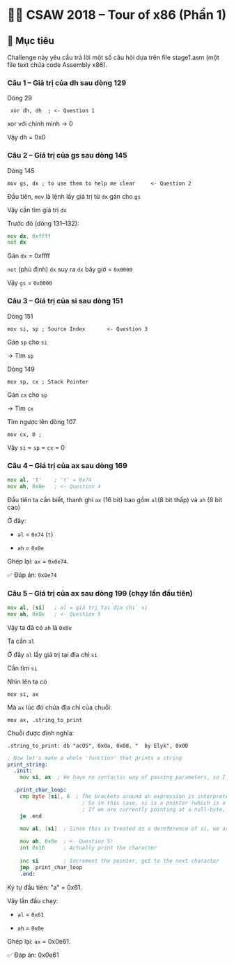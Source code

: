 # 🏴‍☠️ CSAW 2018 – Tour of x86 (Phần 1)

## 🎯 Mục tiêu

Challenge này yêu cầu trả lời một số câu hỏi dựa trên file stage1.asm (một file text chứa code Assembly x86).

### Câu 1 – Giá trị của dh sau dòng 129

Dòng 29 

` xor dh, dh  ; <- Question 1`

xor với chính mình -> 0

Vậy dh = 0x0

### Câu 2 – Giá trị của gs sau dòng 145

Dòng 145 

`mov gs, dx ; to use them to help me clear     <- Question 2`

Đầu tiên, `mov` là lệnh lấy giá trị từ `dx` gán cho `gs`

Vậy cần tìm giá trị `dx`

Trước đó (dòng 131–132):

```asm
mov dx, 0xffff
not dx
```

Gán `dx` = 0xffff

`not` (phủ định) `dx` suy ra `dx` bây giờ = `0x0000`

Vậy `gs` = `0x0000`

### Câu 3 – Giá trị của si sau dòng 151

Dòng 151

`mov si, sp ; Source Index       <- Question 3`

Gán `sp` cho `si`

-> Tìm `sp`

Dòng 149 

`mov sp, cx ; Stack Pointer`

Gán `cx` cho `sp`

-> Tìm `cx`

Tìm ngược lên dòng 107 

`mov cx, 0 ;`

Vậy `si` = `sp` = `cx` = 0

### Câu 4 – Giá trị của ax sau dòng 169

```asm
mov al, 't'    ; 't' = 0x74
mov ah, 0x0e   ; <- Question 4
```

Đầu tiên ta cần biết, thanh ghi `ax` (16 bit) bao gồm `al`(8 bit thấp) và `ah` (8 bit cao)

Ở đây:

- `al` = `0x74` (`t`)

- `ah` = `0x0e`

Ghép lại: `ax` = `0x0e74`.

✅ Đáp án: `0x0e74`

### Câu 5 – Giá trị của ax sau dòng 199 (chạy lần đầu tiên)

```asm
mov al, [si]   ; al = giá trị tại địa chỉ si
mov ah, 0x0e   ; <- Question 5
```

Vậy ta đã có `ah` là `0x0e`

Ta cần `al` 

Ở đây `al` lấy giá trị tại địa chỉ `si`

Cần tìm `si`

Nhìn lên ta có 

`mov si, ax`

Mà `ax` lúc đó chứa địa chỉ của chuỗi:

`mov ax, .string_to_print`

Chuỗi được định nghĩa:

`.string_to_print: db "acOS", 0x0a, 0x0d, "  by Elyk", 0x00`

```asm
; Now let's make a whole 'function' that prints a string
print_string:
  .init:
    mov si, ax  ; We have no syntactic way of passing parameters, so I'm just going to pass the first argument of a function through ax - the string to print.

  .print_char_loop:
    cmp byte [si], 0  ; The brackets around an expression is interpreted as "the address of" whatever that expression is.. It's exactly the same as the dereference operator in C-like languages
                        ; So in this case, si is a pointer (which is a copy of the pointer from ax (line 183), which is the first "argument" to this "function", which is the pointer to the string we are trying to print)
                        ; If we are currently pointing at a null-byte, we have the end of the string... Using null-terminated strings (the zero at the end of the string definition at line 178)
    je .end
   
    mov al, [si]  ; Since this is treated as a dereference of si, we are getting the BYTE AT si... `al = *si`

    mov ah, 0x0e  ; <- Question 5!
    int 0x10      ; Actually print the character
 
    inc si        ; Increment the pointer, get to the next character
    jmp .print_char_loop
    .end:
```

Ký tự đầu tiên: "a" = 0x61.

Vậy lần đầu chạy:

- `al` = `0x61`

- `ah` = `0x0e`

Ghép lại: `ax` = 0x0e61.

✅ Đáp án: 0x0e61






